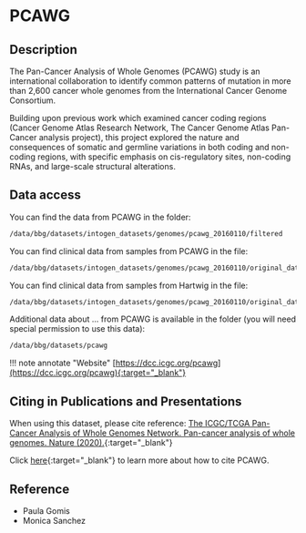 # PCAWG

## Description

The Pan-Cancer Analysis of Whole Genomes (PCAWG) study is an international collaboration to identify common patterns of mutation in more than 2,600 cancer whole genomes from the International Cancer Genome Consortium.

Building upon previous work which examined cancer coding regions (Cancer Genome Atlas Research Network, The Cancer Genome Atlas Pan-Cancer analysis project), this project explored the nature and consequences of somatic and germline variations in both coding and non-coding regions, with specific emphasis on cis-regulatory sites, non-coding RNAs, and large-scale structural alterations.



## Data access

You can find the data from PCAWG in the folder: 
```bash 
/data/bbg/datasets/intogen_datasets/genomes/pcawg_20160110/filtered
```


You can find clinical data from samples from PCAWG in the file:
```bash
/data/bbg/datasets/intogen_datasets/genomes/pcawg_20160110/original_data/pcawg_donor_clinical_August2016_v9.csv
```

You can find clinical data from samples from Hartwig in the file:
```bash
/data/bbg/datasets/intogen_datasets/genomes/pcawg_20160110/original_data/pcawg_specimen_histology_August2016_v9.csv
```

Additional data about ... from PCAWG is available in the folder (you will need special permission to use this data):
```bash
/data/bbg/datasets/pcawg
```
	
!!! note annotate "Website" 
	[https://dcc.icgc.org/pcawg](https://dcc.icgc.org/pcawg){:target="_blank"}
	
	
## Citing in Publications and Presentations
When using this dataset, please cite reference: [The ICGC/TCGA Pan-Cancer Analysis of Whole Genomes Network. Pan-cancer analysis of whole genomes. Nature (2020).](https://www.nature.com/articles/s41586-020-1969-6#citeas){:target="_blank"}
	
Click [here](https://dcc.icgc.org/pcawg){:target="_blank"} to learn more about how to cite PCAWG.

## Reference
- Paula Gomis
- Monica Sanchez

